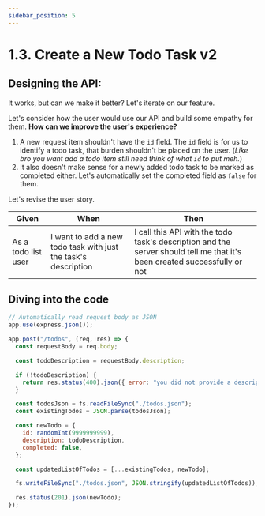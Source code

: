 ```yaml
---
sidebar_position: 5
---
```


# 1.3. Create a New Todo Task v2

## Designing the API:

It works, but can we make it better? Let's iterate on our feature.

Let's consider how the user would use our API and build some empathy for them. **How can we improve the user's experience?**

1. A new request item shouldn't have the `id` field. The `id` field is for us to identify a todo task, that burden shouldn't be placed on the user. (_Like bro you want add a todo item still need think of what `id` to put meh._)
2. It also doesn't make sense for a newly added todo task to be marked as completed either. Let's automatically set the completed field as `false` for them.

Let's revise the user story.

| Given               | When                                                           | Then                                                                                                                      |
| ------------------- | -------------------------------------------------------------- | ------------------------------------------------------------------------------------------------------------------------- |
| As a todo list user | I want to add a new todo task with just the task's description | I call this API with the todo task's description and the server should tell me that it's been created successfully or not |

## Diving into the code

```javascript
// Automatically read request body as JSON
app.use(express.json());

app.post("/todos", (req, res) => {
  const requestBody = req.body;

  const todoDescription = requestBody.description;

  if (!todoDescription) {
    return res.status(400).json({ error: "you did not provide a description" });
  }

  const todosJson = fs.readFileSync("./todos.json");
  const existingTodos = JSON.parse(todosJson);

  const newTodo = {
    id: randomInt(9999999999),
    description: todoDescription,
    completed: false,
  };

  const updatedListOfTodos = [...existingTodos, newTodo];

  fs.writeFileSync("./todos.json", JSON.stringify(updatedListOfTodos));

  res.status(201).json(newTodo);
});
```
